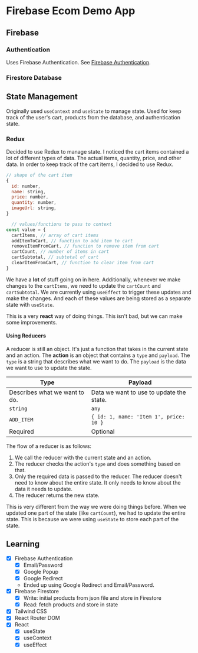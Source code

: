 # Firebase Ecom Demo App
## Firebase
### Authentication

Uses Firebase Authentication. See [Firebase Authentication](https://firebase.google.com/docs/auth/).

### Firestore Database

## State Management

Originally used `useContext` and `useState` to manage state. Used for keep track of the user's cart, products from the database, and authentication state.

### Redux

Decided to use Redux to manage state. I noticed the cart items contained a lot of different types of data. The actual items, quantity, price, and other data. In order to keep track of the cart items, I decided to use Redux. 

```js
// shape of the cart item
{
  id: number,
  name: string,
  price: number,
  quantity: number, 
  imageUrl: string,
}

  // values/functions to pass to context
const value = {
  cartItems, // array of cart items
  addItemToCart, // function to add item to cart
  removeItemFromCart, // function to remove item from cart
  cartCount, // number of items in cart
  cartSubtotal, // subtotal of cart
  clearItemFromCart, // function to clear item from cart
}
```

We have a **lot** of stuff going on in here. Additionally, whenever we make changes to the `cartItems`, we need to update the `cartCount` and `cartSubtotal`. We are currently using `useEffect` to trigger these updates and make the changes. And each of these values are being stored as a separate state with `useState`. 

This is a very **react** way of doing things. This isn't bad, but we can make some improvements.

#### Using Reducers

A reducer is still an object. It's just a function that takes in the current state and an action. The **action** is an object that contains a `type` and `payload`. The `type` is a string that describes what we want to do. The `payload` is the data we want to use to update the state. 


| Type                          | Payload                                  |
| ----------------------------- | ---------------------------------------- |
| Describes what we want to do. | Data we want to use to update the state. |
| `string`                      | `any`                                    |
| `ADD_ITEM`                    | `{ id: 1, name: 'Item 1', price: 10 }`   |
| Required                      | Optional                                 |

The flow of a reducer is as follows:

1. We call the reducer with the current state and an action.
2. The reducer checks the action's `type` and does something based on that.
3. Only the required data is passed to the reducer. The reducer doesn't need to know about the entire state. It only needs to know about the data it needs to update.
4. The reducer returns the new state.

This is very different from the way we were doing things before. When we updated one part of the state (like `cartCount`), we had to update the entire state. This is because we were using `useState` to store each part of the state.




## Learning

- [X] Firebase Authentication
  - [X] Email/Password
  - [X] Google Popup
  - [X] Google Redirect
  - Ended up using Google Redirect and Email/Password.
- [X] Firebase Firestore
  - [X] Write: initial products from json file and store in Firestore
  - [X] Read: fetch products and store in state
- [x] Tailwind CSS
- [x] React Router DOM
- [x] React
  - [x] useState
  - [x] useContext
  - [x] useEffect 

